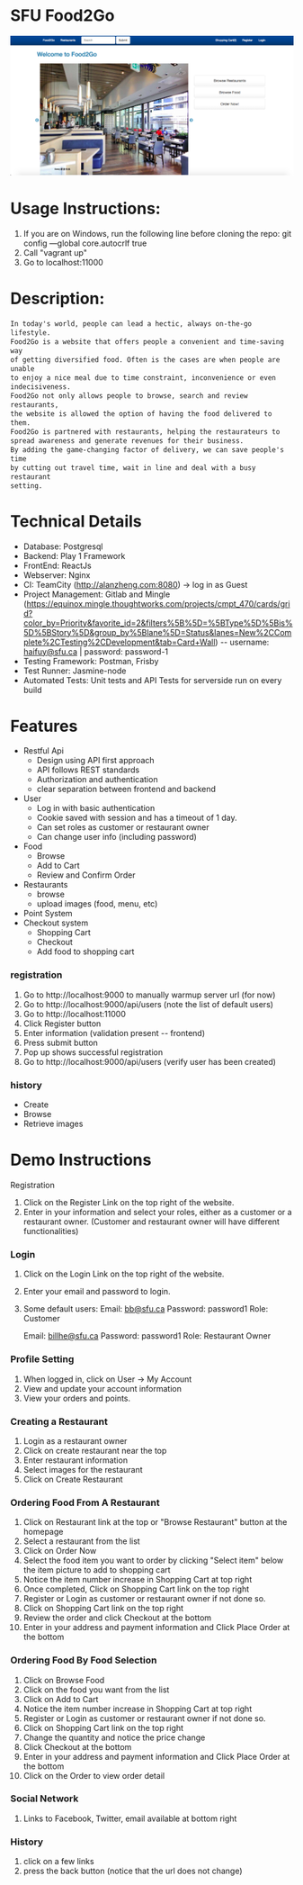 # SFU Food2Go

![food2go homepage demo](https://github.com/alanzheng88/Food2Go/blob/master/images/food2go_homepage.png)


# Usage Instructions:
1. If you are on Windows, run the following line before cloning the repo: git config —global core.autocrlf true
2. Call "vagrant up"
3. Go to localhost:11000

# Description: 
    In today's world, people can lead a hectic, always on-the-go lifestyle. 
    Food2Go is a website that offers people a convenient and time-saving way 
    of getting diversified food. Often is the cases are when people are unable 
    to enjoy a nice meal due to time constraint, inconvenience or even 
    indecisiveness.
    Food2Go not only allows people to browse, search and review restaurants, 
    the website is allowed the option of having the food delivered to them.
    Food2Go is partnered with restaurants, helping the restaurateurs to 
    spread awareness and generate revenues for their business.
    By adding the game-changing factor of delivery, we can save people's time 
    by cutting out travel time, wait in line and deal with a busy restaurant 
    setting.
    

# Technical Details
- Database: Postgresql
- Backend: Play 1 Framework
- FrontEnd: ReactJs
- Webserver: Nginx
- CI: TeamCity (http://alanzheng.com:8080) -> log in as Guest
- Project Management: Gitlab and Mingle (https://equinox.mingle.thoughtworks.com/projects/cmpt_470/cards/grid?color_by=Priority&favorite_id=2&filters%5B%5D=%5BType%5D%5Bis%5D%5BStory%5D&group_by%5Blane%5D=Status&lanes=New%2CComplete%2CTesting%2CDevelopment&tab=Card+Wall) -- username: haifuy@sfu.ca | password: password-1
- Testing Framework: Postman, Frisby
- Test Runner: Jasmine-node
- Automated Tests: Unit tests and API Tests for serverside run on every build

# Features
- Restful Api
  - Design using API first approach
  - API follows REST standards
  - Authorization and authentication
  - clear separation between frontend and backend
- User
  - Log in with basic authentication
  - Cookie saved with session and has a timeout of 1 day.
  - Can set roles as customer or restaurant owner
  - Can change user info (including password)
- Food
  - Browse
  - Add to Cart
  - Review and Confirm Order
- Restaurants
  - browse
  - upload images (food, menu, etc)
- Point System
- Checkout system
  - Shopping Cart
  - Checkout
  - Add food to shopping cart  
  
### registration
1. Go to http://localhost:9000 to manually warmup server url (for now)
2. Go to http://localhost:9000/api/users (note the list of default users)
3. Go to http://localhost:11000
4. Click Register button
5. Enter information (validation present -- frontend)
6. Press submit button
7. Pop up shows successful registration
8. Go to http://localhost:9000/api/users (verify user has been created)

### history
  - Create
  - Browse
  - Retrieve images

# Demo Instructions
Registration
1. Click on the Register Link on the top right of the website.
2. Enter in your information and select your roles, either as a customer or a restaurant owner.
    (Customer and restaurant owner will have different functionalities)

### Login
1. Click on the Login Link on the top right of the website.
2. Enter your email and password to login.
3. Some default users:
    Email: bb@sfu.ca
    Password: password1
    Role: Customer
    
    Email: billhe@sfu.ca
    Password: password1
    Role: Restaurant Owner

### Profile Setting
1. When logged in, click on User -> My Account
2. View and update your account information
3. View your orders and points.

### Creating a Restaurant 
1. Login as a restaurant owner
2. Click on create restaurant near the top
3. Enter restaurant information
4. Select images for the restaurant
5. Click on Create Restaurant

### Ordering Food From A Restaurant
1. Click on Restaurant link at the top or "Browse Restaurant" button at the homepage
2. Select a restaurant from the list
3. Click on Order Now
4. Select the food item you want to order by clicking "Select item" below the item picture to add to shopping cart
5. Notice the item number increase in Shopping Cart at top right
6. Once completed, Click on Shopping Cart link on the top right
7. Register or Login as customer or restaurant owner if not done so.
8. Click on Shopping Cart link on the top right
9. Review the order and click Checkout at the bottom
10. Enter in your address and payment information and Click Place Order at the bottom

### Ordering Food By Food Selection
1. Click on Browse Food
2. Click on the food you want from the list
3. Click on Add to Cart
4. Notice the item number increase in Shopping Cart at top right
5. Register or Login as customer or restaurant owner if not done so.
6. Click on Shopping Cart link on the top right
7. Change the quantity and notice the price change
8. Click Checkout at the bottom
9. Enter in your address and payment information and Click Place Order at the bottom
10. Click on the Order to view order detail

### Social Network
1. Links to Facebook, Twitter, email available at bottom right

### History
1. click on a few links
2. press the back button (notice that the url does not change)



